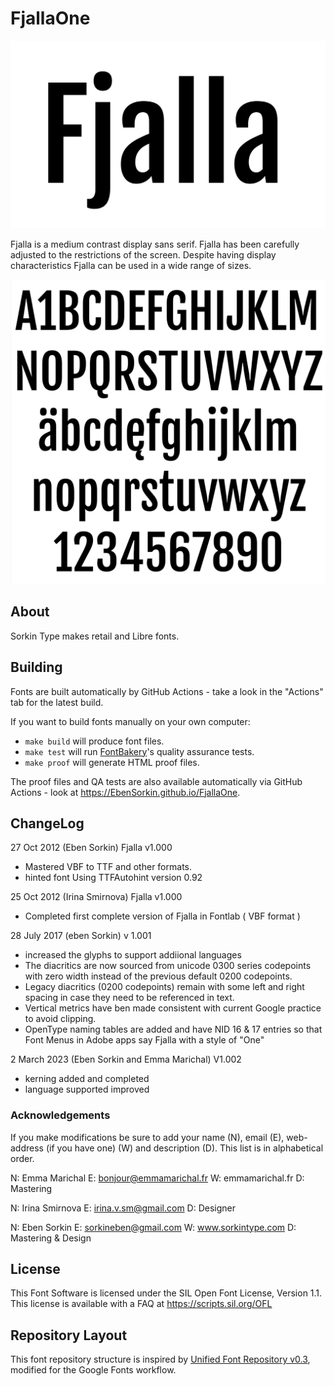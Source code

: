 # FjallaOne

![Sample Image](documentation/image1.png)

[Fontbakery]: https://img.shields.io/endpoint?url=https%3A%2F%2Fraw.githubusercontent.com%2FEbenSorkin%2FFjallaOne%2Fgh-pages%2Fbadges%2Foverall.json
[GF Profile]: https://img.shields.io/endpoint?url=https%3A%2F%2Fraw.githubusercontent.com%2FEbenSorkin%2FFjallaOne%2Fgh-pages%2Fbadges%2FGoogleFonts.json
[Outline Correctness]: https://img.shields.io/endpoint?url=https%3A%2F%2Fraw.githubusercontent.com%2FEbenSorkin%2FFjallaOne%2Fgh-pages%2Fbadges%2FOutlineCorrectnessChecks.json
[Shaping]: https://img.shields.io/endpoint?url=https%3A%2F%2Fraw.githubusercontent.com%2FEbenSorkin%2FFjallaOne%2Fgh-pages%2Fbadges%2FShapingChecks.json
[Universal]: https://img.shields.io/endpoint?url=https%3A%2F%2Fraw.githubusercontent.com%2FEbenSorkin%2FFjallaOne%2Fgh-pages%2Fbadges%2FUniversal.json

Fjalla is a medium contrast display sans serif. Fjalla has been carefully adjusted to the restrictions of the screen. Despite having display characteristics Fjalla can be used in a wide range of sizes.

![Sample Image](documentation/image2.png)

## About

Sorkin Type makes retail and Libre fonts.

## Building

Fonts are built automatically by GitHub Actions - take a look in the "Actions" tab for the latest build.

If you want to build fonts manually on your own computer:

* `make build` will produce font files.
* `make test` will run [FontBakery](https://github.com/googlefonts/fontbakery)'s quality assurance tests.
* `make proof` will generate HTML proof files.

The proof files and QA tests are also available automatically via GitHub Actions - look at https://EbenSorkin.github.io/FjallaOne.

## ChangeLog

27 Oct 2012 (Eben Sorkin) Fjalla v1.000
- Mastered VBF to TTF and other formats.
- hinted font Using TTFAutohint version 0.92

25 Oct 2012 (Irina Smirnova) Fjalla v1.000
- Completed first complete version of Fjalla in Fontlab ( VBF format )

28 July 2017 (eben Sorkin) v 1.001
- increased the glyphs to support addiional languages
- The diacritics are now sourced from unicode 0300 series codepoints with zero width instead of the previous default 0200 codepoints. 
- Legacy diacritics (0200 codepoints) remain with some left and right spacing in case they need to be referenced in text. 
- Vertical metrics have ben made consistent with current Google practice to avoid clipping. 
- OpenType naming tables are added and have NID 16 & 17 entries so that Font Menus in Adobe apps say Fjalla with a style of "One"

2 March 2023 (Eben Sorkin and Emma Marichal) V1.002
- kerning added and completed
- language supported improved


### Acknowledgements

If you make modifications be sure to add your name (N), email (E), web-address
(if you have one) (W) and description (D). This list is in alphabetical order.

N: Emma Marichal
E: bonjour@emmamarichal.fr
W: emmamarichal.fr
D: Mastering

N: Irina Smirnova
E: irina.v.sm@gmail.com
D: Designer

N: Eben Sorkin
E: sorkineben@gmail.com
W: www.sorkintype.com
D: Mastering & Design


## License

This Font Software is licensed under the SIL Open Font License, Version 1.1.
This license is available with a FAQ at
https://scripts.sil.org/OFL

## Repository Layout

This font repository structure is inspired by [Unified Font Repository v0.3](https://github.com/unified-font-repository/Unified-Font-Repository), modified for the Google Fonts workflow.
